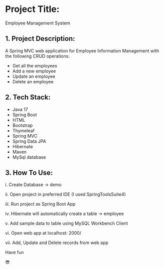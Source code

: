 # Project Title:

Employee Management System

## 1. Project Description:

A Spring MVC web application for Employee Information Management with the following CRUD operations:

- Get all the employees
- Add a new employee
- Update an employee
- Delete an employee



## 2. Tech Stack:

- Java 17
- Spring Boot
- HTML
- Bootstrap
- Thymeleaf
- Spring MVC
- Spring Data JPA
- Hibernate
- Maven 
- MySql database



## 3. How To Use:

i. Create Database -> demo

ii. Open project in preferred IDE (I used SpringToolsSuite4) 

iii. Run project as Spring Boot App

iv. Hibernate will automatically create a table -> employee

v. Add sample data to table using MySQL Workbench Client

vi. Open web app at localhost: 2000/

vii. Add, Update and Delete records from web app 

Have fun

😎
